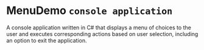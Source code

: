 ﻿# MenuDemo `console application`

A console application written in C# that displays a menu of choices to the user and executes corresponding actions based on user selection, including an option to exit the application.